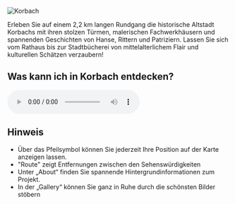 ![Korbach](./images/korbach/p0.jpg#pano)

Erleben Sie auf einem 2,2 km langen Rundgang die historische Altstadt Korbachs mit ihren stolzen Türmen, malerischen Fachwerkhäusern und spannenden Geschichten von Hanse, Rittern und Patriziern. Lassen Sie sich vom Rathaus bis zur Stadtbücherei von mittelalterlichem Flair und kulturellen Schätzen verzaubern!

## Was kann ich in Korbach entdecken?

<audio controls class="full-width-audio">
  <source src="locales/korbach/de/korbach.mp3" type="audio/mpeg">
  Dein Browser unterstützt kein Audioelement.
</audio>

## Hinweis

- Über das Pfeilsymbol können Sie jederzeit Ihre Position auf der Karte anzeigen lassen.
- "Route" zeigt Entfernungen zwischen den Sehenswürdigkeiten
- Unter „About“ finden Sie spannende Hintergrundinformationen zum Projekt.
- In der „Gallery“ können Sie ganz in Ruhe durch die schönsten Bilder stöbern